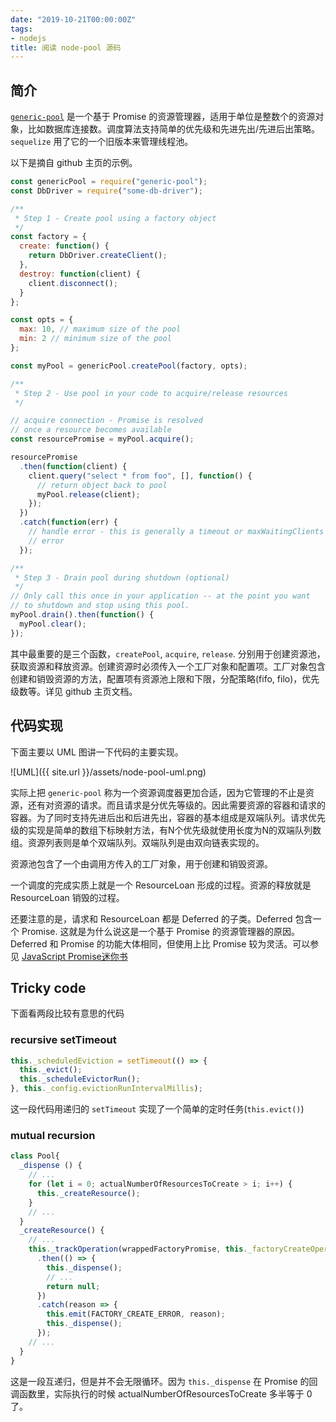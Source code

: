 ```yaml
---
date: "2019-10-21T00:00:00Z"
tags:
- nodejs
title: 阅读 node-pool 源码
---
```


## 简介
[`generic-pool`](https://github.com/coopernurse/node-pool) 是一个基于 Promise 的资源管理器，适用于单位是整数个的资源对象，比如数据库连接数。调度算法支持简单的优先级和先进先出/先进后出策略。`sequelize` 用了它的一个旧版本来管理线程池。

以下是摘自 github 主页的示例。

```javascript
const genericPool = require("generic-pool");
const DbDriver = require("some-db-driver");

/**
 * Step 1 - Create pool using a factory object
 */
const factory = {
  create: function() {
    return DbDriver.createClient();
  },
  destroy: function(client) {
    client.disconnect();
  }
};

const opts = {
  max: 10, // maximum size of the pool
  min: 2 // minimum size of the pool
};

const myPool = genericPool.createPool(factory, opts);

/**
 * Step 2 - Use pool in your code to acquire/release resources
 */

// acquire connection - Promise is resolved
// once a resource becomes available
const resourcePromise = myPool.acquire();

resourcePromise
  .then(function(client) {
    client.query("select * from foo", [], function() {
      // return object back to pool
      myPool.release(client);
    });
  })
  .catch(function(err) {
    // handle error - this is generally a timeout or maxWaitingClients
    // error
  });

/**
 * Step 3 - Drain pool during shutdown (optional)
 */
// Only call this once in your application -- at the point you want
// to shutdown and stop using this pool.
myPool.drain().then(function() {
  myPool.clear();
});
```

其中最重要的是三个函数，`createPool`, `acquire`, `release`. 分别用于创建资源池，获取资源和释放资源。创建资源时必须传入一个工厂对象和配置项。工厂对象包含创建和销毁资源的方法，配置项有资源池上限和下限，分配策略(fifo, filo)，优先级数等。详见 github 主页文档。

## 代码实现

下面主要以 UML 图讲一下代码的主要实现。

![UML]({{ site.url }}/assets/node-pool-uml.png)

实际上把 `generic-pool` 称为一个资源调度器更加合适，因为它管理的不止是资源，还有对资源的请求。而且请求是分优先等级的。因此需要资源的容器和请求的容器。为了同时支持先进后出和后进先出，容器的基本组成是双端队列。请求优先级的实现是简单的数组下标映射方法，有N个优先级就使用长度为N的双端队列数组。资源列表则是单个双端队列。双端队列是由双向链表实现的。

资源池包含了一个由调用方传入的工厂对象，用于创建和销毁资源。

一个调度的完成实质上就是一个 ResourceLoan 形成的过程。资源的释放就是 ResourceLoan 销毁的过程。

还要注意的是，请求和 ResourceLoan 都是 Deferred 的子类。Deferred 包含一个 Promise. 这就是为什么说这是一个基于 Promise 的资源管理器的原因。Deferred 和 Promise 的功能大体相同，但使用上比 Promise 较为灵活。可以参见 [JavaScript Promise迷你书](http://liubin.org/promises-book/#deferred-and-promise)

## Tricky code

下面看两段比较有意思的代码

### recursive setTimeout

```javascript
this._scheduledEviction = setTimeout(() => {
  this._evict();
  this._scheduleEvictorRun();
}, this._config.evictionRunIntervalMillis);
```

这一段代码用递归的 `setTimeout` 实现了一个简单的定时任务(`this.evict()`)

### mutual recursion

```javascript
class Pool{
  _dispense () {
    // ...
    for (let i = 0; actualNumberOfResourcesToCreate > i; i++) {
      this._createResource();
    }
    // ...
  }
  _createResource() {
    // ...
    this._trackOperation(wrappedFactoryPromise, this._factoryCreateOperations)
      .then(() => {
        this._dispense();
        // ...
        return null;
      })
      .catch(reason => {
        this.emit(FACTORY_CREATE_ERROR, reason);
        this._dispense();
      });
    // ...
  }
}
```

这是一段互递归，但是并不会无限循环。因为 `this._dispense` 在 Promise 的回
调函数里，实际执行的时候 actualNumberOfResourcesToCreate 多半等于 0 了。
